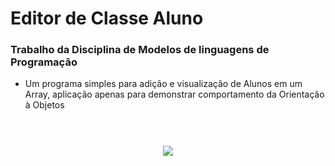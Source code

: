 # Editor de Classe Aluno
### Trabalho da Disciplina de Modelos de linguagens de Programação
- Um programa simples para adição e visualização de Alunos em um Array, aplicação apenas para demonstrar comportamento da Orientação à Objetos
#
<br/>
<div align="center"><img src="https://github.com/user-attachments/assets/76044d93-cbf1-49c2-87f7-77f9ed77e513"/></siv>
